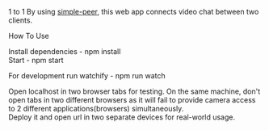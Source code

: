 
1 to 1
 By using [simple-peer](https://github.com/feross/simple-peer), this web app connects video chat between two clients.

How To Use

Install dependencies - npm install  
Start - npm start  

For development run watchify - npm run watch  

Open localhost in two browser tabs for testing. On the same machine, don't open tabs in two different browsers as it will fail to provide camera access to 2 different applications(browsers) simultaneously.   
Deploy it and open url in two separate devices for real-world usage.
